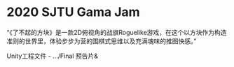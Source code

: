 # 2020 SJTU Gama Jam

“《了不起的方块》是一款2D俯视角的战旗Roguelike游戏，在这个以方块作为构造准则的世界里，体验步步为营的围棋式思维以及充满魂味的推图快感。”

Unity工程文件 - .../Final
预告片&
